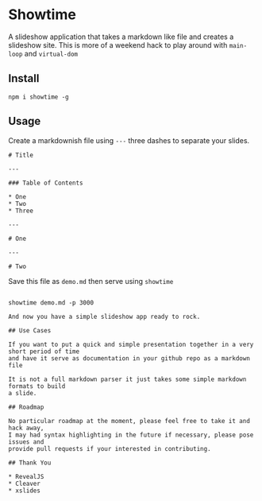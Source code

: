 # Showtime

A slideshow application that takes a markdown like file and creates a slideshow site. 
This is more of a weekend hack to play around with `main-loop` and `virtual-dom` 

## Install

```
npm i showtime -g
```

## Usage

Create a markdownish file using `---` three dashes to separate your slides.

``` 
# Title

---

### Table of Contents

* One
* Two
* Three

---

# One

---

# Two

```

Save this file as `demo.md` then serve using `showtime`

```

showtime demo.md -p 3000

And now you have a simple slideshow app ready to rock.

## Use Cases

If you want to put a quick and simple presentation together in a very short period of time 
and have it serve as documentation in your github repo as a markdown file

It is not a full markdown parser it just takes some simple markdown formats to build 
a slide.

## Roadmap

No particular roadmap at the moment, please feel free to take it and hack away, 
I may had syntax highlighting in the future if necessary, please pose issues and 
provide pull requests if your interested in contributing.

## Thank You

* RevealJS
* Cleaver
* xslides

